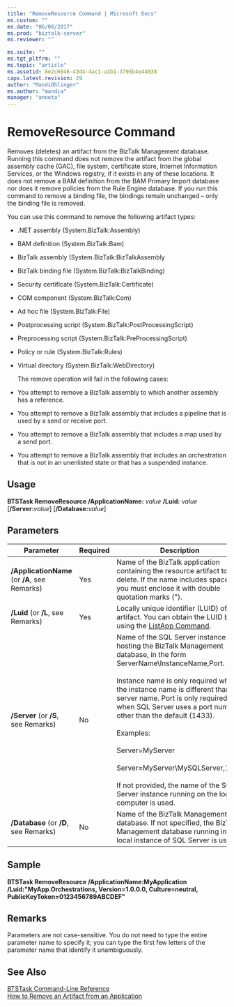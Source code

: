 ```yaml
---
title: "RemoveResource Command | Microsoft Docs"
ms.custom: ""
ms.date: "06/08/2017"
ms.prod: "biztalk-server"
ms.reviewer: ""

ms.suite: ""
ms.tgt_pltfrm: ""
ms.topic: "article"
ms.assetid: 8e2c6046-43d4-4ac1-a1b1-3795b4e44038
caps.latest.revision: 29
author: "MandiOhlinger"
ms.author: "mandia"
manager: "anneta"
---
```

# RemoveResource Command
Removes (deletes) an artifact from the BizTalk Management database. Running this command does not remove the artifact from the global assembly cache (GAC), file system, certificate store, Internet Information Services, or the Windows registry, if it exists in any of these locations. It does not remove a BAM definition from the BAM Primary Import database nor does it remove policies from the Rule Engine database. If you run this command to remove a binding file, the bindings remain unchanged – only the binding file is removed.  
  
 You can use this command to remove the following artifact types:  
  
- .NET assembly (System.BizTalk:Assembly)  
  
- BAM definition (System.BizTalk:Bam)  
  
- BizTalk assembly (System.BizTalk:BizTalkAssembly  
  
- BizTalk binding file (System.BizTalk:BizTalkBinding)  
  
- Security certificate (System.BizTalk:Certificate)  
  
- COM component (System.BizTalk:Com)  
  
- Ad hoc file (System.BizTalk:File)  
  
- Postprocessing script (System.BizTalk:PostProcessingScript)  
  
- Preprocessing script (System.BizTalk:PreProcessingScript)  
  
- Policy or rule (System.BizTalk:Rules)  
  
- Virtual directory (System.BizTalk:WebDirectory)  
  
  The remove operation will fail in the following cases:  
  
- You attempt to remove a BizTalk assembly to which another assembly has a reference.  
  
- You attempt to remove a BizTalk assembly that includes a pipeline that is used by a send or receive port.  
  
- You attempt to remove a BizTalk assembly that includes a map used by a send port.  
  
- You attempt to remove a BizTalk assembly that includes an orchestration that is not in an unenlisted state or that has a suspended instance.  
  
## Usage  
 **BTSTask RemoveResource /ApplicationName:** *value* **/Luid:** *value* [**/Server:**<em>value</em>] [**/Database:**<em>value</em>]  
  
## Parameters  
  
|Parameter|Required|Description|  
|---------------|--------------|-----------------|  
|**/ApplicationName** (or **/A**, see Remarks)|Yes|Name of the BizTalk application containing the resource artifact to delete. If the name includes spaces, you must enclose it with double quotation marks (").|  
|**/Luid** (or **/L**, see Remarks)|Yes|Locally unique identifier (LUID) of the artifact. You can obtain the LUID by using the [ListApp Command](../core/listapp-command.md).|  
|**/Server** (or **/S**, see Remarks)|No|Name of the SQL Server instance hosting the BizTalk Management database, in the form ServerName\InstanceName,Port.<br /><br /> Instance name is only required when the instance name is different than the server name. Port is only required when SQL Server uses a port number other than the default (1433).<br /><br /> Examples:<br /><br /> Server=MyServer<br /><br /> Server=MyServer\MySQLServer,1533<br /><br /> If not provided, the name of the SQL Server instance running on the local computer is used.|  
|**/Database** (or **/D**, see Remarks)|No|Name of the BizTalk Management database. If not specified, the BizTalk Management database running in the local instance of SQL Server is used.|  
  
## Sample  
 **BTSTask RemoveResource /ApplicationName:MyApplication /Luid:"MyApp.Orchestrations, Version=1.0.0.0, Culture=neutral, PublicKeyToken=0123456789ABCDEF"**  
  
## Remarks  
 Parameters are not case-sensitive. You do not need to type the entire parameter name to specify it; you can type the first few letters of the parameter name that identify it unambiguously.  
  
## See Also  
 [BTSTask Command-Line Reference](../core/btstask-command-line-reference.md)   
 [How to Remove an Artifact from an Application](../core/how-to-remove-an-artifact-from-an-application.md)